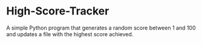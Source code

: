 # High-Score-Tracker
A simple Python program that generates a random score between 1 and 100 and updates a file with the highest score achieved.
